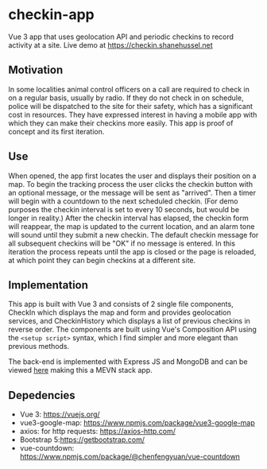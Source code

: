 # checkin-app
Vue 3 app that uses geolocation API and periodic checkins to record activity at a site. Live demo at https://checkin.shanehussel.net

## Motivation
In some localities animal control officers on a call are required to check in on a regular basis, usually by radio. If they do not check in on schedule, police will be dispatched to the site for their safety, which has a significant cost in resources. They have expressed interest in having a mobile app with which they can make their checkins more easily. This app is proof of concept and its first iteration.

## Use
When opened, the app first locates the user and displays their position on a map. To begin the tracking process the user clicks the checkin button with an optional message, or the message will be sent as "arrived". Then a timer will begin with a countdown to the next scheduled checkin. (For demo purposes the checkin interval is set to every 10 seconds, but would be longer in reality.) After the checkin interval has elapsed, the checkin form will reappear, the map is updated to the current location, and an alarm tone will sound until they submit a new checkin. The default checkin message for all subsequent checkins will be "OK" if no message is entered. In this iteration the process repeats until the app is closed or the page is reloaded, at which point they can begin checkins at a different site.

## Implementation
This app is built with Vue 3 and consists of 2 single file components, CheckIn which displays the map and form and provides geolocation services, and CheckinHistory which displays a list of previous checkins in reverse order. The components are built using Vue's Composition API using the `<setup script>` syntax, which I find simpler and more elegant than previous methods.

The back-end is implemented with Express JS and MongoDB and can be viewed [here](https://github.com/shussel/checkin-api) making this a MEVN stack app.

## Depedencies
- Vue 3: https://vuejs.org/
- vue3-google-map: https://www.npmjs.com/package/vue3-google-map
- axios: for http requests: https://axios-http.com/
- Bootstrap 5:https://getbootstrap.com/
- vue-countdown: https://www.npmjs.com/package/@chenfengyuan/vue-countdown
